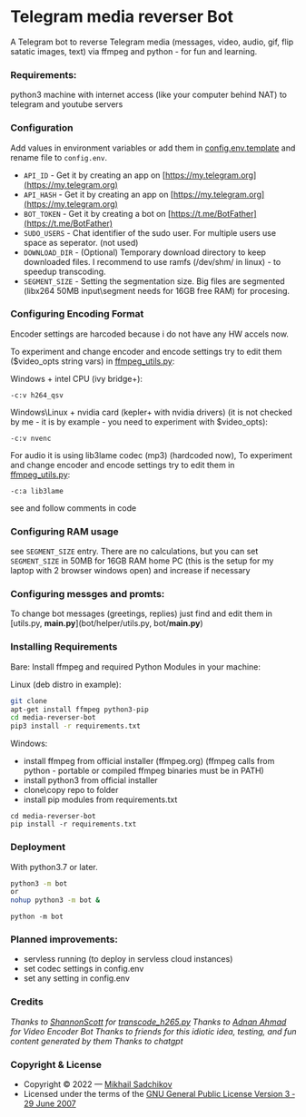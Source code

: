 # Telegram media reverser Bot
A Telegram bot to reverse Telegram media (messages, video, audio, gif, flip satatic images, text) via ffmpeg and python - for fun and learning.

### Requirements:

python3 machine with internet access (like your computer behind NAT) to telegram and youtube servers

### Configuration
Add values in environment variables or add them in [config.env.template](./config.env.template) and rename file to `config.env`.
- `API_ID` - Get it by creating an app on [https://my.telegram.org](https://my.telegram.org)
- `API_HASH` - Get it by creating an app on [https://my.telegram.org](https://my.telegram.org)
- `BOT_TOKEN` - Get it by creating a bot on [https://t.me/BotFather](https://t.me/BotFather)
- `SUDO_USERS` - Chat identifier of the sudo user. For multiple users use space as seperator. (not used)
- `DOWNLOAD_DIR` - (Optional) Temporary download directory to keep downloaded files. I recommend to use ramfs (/dev/shm/ in linux) - to speedup transcoding.
- `SEGMENT_SIZE` - Setting the segmentation size. Big files are segmented (libx264 50MB input\segment needs for 16GB free RAM) for procesing.

### Configuring Encoding Format
Encoder settings are harcoded because i do not have any HW accels now.

To experiment and change encoder and encode settings try to edit them ($video_opts string vars) in [ffmpeg_utils.py](/bot/helper/ffmpeg_utils.py):

Windows + intel CPU (ivy bridge+):
```
-c:v h264_qsv
```
Windows\Linux + nvidia card (kepler+ with nvidia drivers) (it is not checked by me - it is by example - you need to experiment with $video_opts):
```
-c:v nvenc
```
For audio it is using lib3lame codec (mp3) (hardcoded now), To experiment and change encoder and encode settings try to edit them in [ffmpeg_utils.py](/bot/helper/ffmpeg_utils.py):
```
-с:a lib3lame
```
see and follow comments in code

### Configuring RAM usage
see `SEGMENT_SIZE` entry. There are no calculations, but you can set `SEGMENT_SIZE` in 50MB for 16GB RAM home PC (this is the setup for my laptop with 2 browser windows open) and increase if necessary

### Configuring messges and promts:
To change bot messages (greetings, replies) just find and edit them in [utils.py, __main.py__](bot/helper/utils.py, bot/__main.py__)  

### Installing Requirements

Bare:
Install ffmpeg and required Python Modules in your machine:

Linux (deb distro in example):

```sh
git clone 
apt-get install ffmpeg python3-pip
cd media-reverser-bot
pip3 install -r requirements.txt
```

Windows:
- install ffmpeg from official installer (ffmpeg.org) (ffmpeg calls from python - portable or compiled ffmpeg binaries must be in PATH)
- install python3 from official installer
- clone\copy repo to folder
- install pip modules from requirements.txt

```windows cmd
cd media-reverser-bot
pip install -r requirements.txt
```

### Deployment
With python3.7 or later.

```sh (in media-reverser-bot dir)
python3 -m bot
or 
nohup python3 -m bot &
```

```windows cmd (in media-reverser-bot dir)
python -m bot
```

### Planned improvements:
- servless running (to deploy in servless cloud instances)
- set codec settings in config.env
- set any setting in config.env

### Credits

*Thanks to [ShannonScott](https://gist.github.com/ShannonScott) for [transcode_h265.py](https://gist.github.com/ShannonScott/6d807fc59bfa0356eee64fad66f9d9a8)*
*Thanks to [Adnan Ahmad](https://gist.github.com/viperadnan-git) for Video Encoder Bot*
*Thanks to friends for this idiotic idea, testing, and fun content generated by them*
*Thanks to chatgpt*

### Copyright & License
- Copyright &copy; 2022 &mdash; [Mikhail Sadchikov](https://github.com/mikh-mikh)
- Licensed under the terms of the [GNU General Public License Version 3 &dash; 29 June 2007](./LICENSE)
